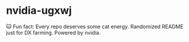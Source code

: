 ﻿# nvidia-ugxwj

🐱 Fun fact: Every repo deserves some cat energy.
Randomized README just for DX farming.
Powered by nvidia.

